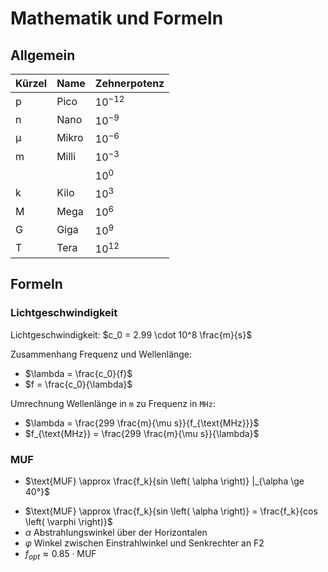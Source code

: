 # Mathematik und Formeln

## Allgemein

| Kürzel | Name  | Zehnerpotenz |
| ------ | ----- | ------------ |
| p      | Pico  | $10^{-12}$   |
| n      | Nano  | $10^{-9}$    |
| µ      | Mikro | $10^{-6}$    |
| m      | Milli | $10^{-3}$    |
|        |       | $10^{0}$     |
| k      | Kilo  | $10^{3}$     |
| M      | Mega  | $10^{6}$     |
| G      | Giga  | $10^{9}$     |
| T      | Tera  | $10^{12}$    |

## Formeln

### Lichtgeschwindigkeit

Lichtgeschwindigkeit: $c_0 = 2.99 \cdot 10^8 \frac{m}{s}$

Zusammenhang Frequenz und Wellenlänge:

- $\lambda = \frac{c_0}{f}$
- $f = \frac{c_0}{\lambda}$

Umrechnung Wellenlänge in `m` zu Frequenz in `MHz`:

- $\lambda = \frac{299 \frac{m}{\mu s}}{f_{\text{MHz}}}$
- $f_{\text{MHz}} = \frac{299 \frac{m}{\mu s}}{\lambda}$


### MUF

* $\text{MUF} \approx \frac{f_k}{sin \left( \alpha \right)} |_{\alpha \ge 40°}$
- $\text{MUF} \approx \frac{f_k}{sin \left( \alpha \right)} = \frac{f_k}{cos \left( \varphi \right)}$
- $\alpha$ Abstrahlungswinkel über der Horizontalen
- $\varphi$ Winkel zwischen Einstrahlwinkel und Senkrechter an F2
- $f_{opt} \approx 0.85 \cdot \text{MUF}$